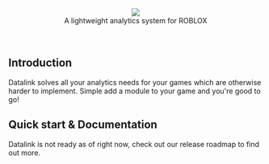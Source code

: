 <div align="center"><img src="https://user-images.githubusercontent.com/74418041/180656728-6201c66a-38b9-4235-a2a3-949a3d691596.png"></div>
<div align="center">A lightweight analytics system for ROBLOX</div>
<br>
<div>&nbsp;</div>

## Introduction

Datalink solves all your analytics needs for your games which are otherwise harder to implement. Simple add a module to your game and you're good to go! 

## Quick start & Documentation

Datalink is not ready as of right now, check out our release roadmap to find out more.

<!-- ## Games that use Datalink

None at the moment! --> 

